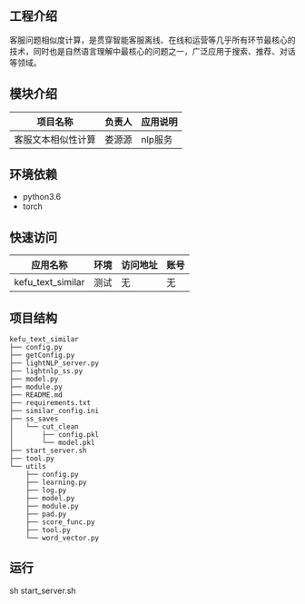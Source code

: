 ## 工程介绍
客服问题相似度计算，是贯穿智能客服离线、在线和运营等几乎所有环节最核心的技术，同时也是自然语言理解中最核心的问题之一，广泛应用于搜索、推荐、对话等领域。


## 模块介绍
|项目名称 |  负责人 | 应用说明 |
|--|--|---|
|客服文本相似性计算|娄源源|nlp服务      |    



## 环境依赖
* python3.6
* torch


## 快速访问
|   应用名称 | 环境|  访问地址 |账号|
|--------|-------|---------------|-
|kefu_text_similar|测试|无 |无



## 项目结构
```
kefu_text_similar
├── config.py
├── getConfig.py
├── lightNLP_server.py
├── lightnlp_ss.py
├── model.py
├── module.py
├── README.md
├── requirements.txt
├── similar_config.ini
├── ss_saves
│   └── cut_clean
│       ├── config.pkl
│       └── model.pkl
├── start_server.sh
├── tool.py
└── utils
    ├── config.py
    ├── learning.py
    ├── log.py
    ├── model.py
    ├── module.py
    ├── pad.py
    ├── score_func.py
    ├── tool.py
    └── word_vector.py
```

## 运行
sh start_server.sh
